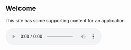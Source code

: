 <script src="http://api.html5media.info/1.1.8/html5media.min.js"></script>

## Welcome
This site has some supporting content for an application. 

<audio src="assets/spotify_audio.mp3" controls preload></audio>